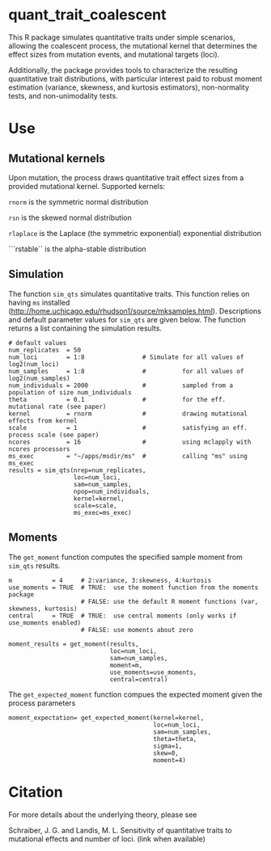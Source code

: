 # quant_trait_coalescent

This R package simulates quantitative traits under simple scenarios, allowing the coalescent process, the mutational kernel that determines the effect sizes from mutation events, and mutational targets (loci).

Additionally, the package provides tools to characterize the resulting quantitative trait distributions, with particular interest paid to robust moment estimation (variance, skewness, and kurtosis estimators), non-normality tests, and non-unimodality tests.

# Use

## Mutational kernels

Upon mutation, the process draws quantitative trait effect sizes from a provided mutational kernel. Supported kernels:

```rnorm``` is the symmetric normal distribution

```rsn``` is the skewed normal distribution

```rlaplace``` is the Laplace (the symmetric exponential) exponential distribution

```rstable`` is the alpha-stable distribution

## Simulation

The function ```sim_qts``` simulates quantitative traits. This function relies on having ```ms``` installed (http://home.uchicago.edu/rhudson1/source/mksamples.html). Descriptions and default parameter values for ```sim_qts``` are given below. The function returns a list containing the simulation results.

```
# default values
num_replicates  = 50
num_loci        = 1:8                # Simulate for all values of log2(num_loci)
num_samples     = 1:8                #          for all values of log2(num_samples)
num_individuals = 2000               #          sampled from a population of size num_individuals
theta           = 0.1                #          for the eff. mutational rate (see paper)
kernel          = rnorm              #          drawing mutational effects from kernel
scale           = 1                  #          satisfying an eff. process scale (see paper)
ncores          = 16                 #          using mclapply with ncores processors
ms_exec         = "~/apps/msdir/ms"  #          calling "ms" using ms_exec
results = sim_qts(nrep=num_replicates,
                  loc=num_loci,
                  sam=num_samples,
                  npop=num_individuals,
                  kernel=kernel,
                  scale=scale,
                  ms_exec=ms_exec)
```

## Moments

The ```get_moment``` function computes the specified sample moment from ```sim_qts``` results.

```
m           = 4     # 2:variance, 3:skewness, 4:kurtosis
use_moments = TRUE  # TRUE:  use the moment function from the moments package
                    # FALSE: use the default R moment functions (var, skewness, kurtosis)
central     = TRUE  # TRUE:  use central moments (only works if use_moments enabled)
                    # FALSE: use moments about zero 

moment_results = get_moment(results,
                            loc=num_loci,
                            sam=num_samples,
                            moment=m,
                            use_moments=use_moments,
                            central=central)
```

The ```get_expected_moment``` function compues the expected moment given the process parameters

```
moment_expectation= get_expected_moment(kernel=kernel,
                                        loc=num_loci,
                                        sam=num_samples,
                                        theta=theta,
                                        sigma=1,
                                        skew=0,
                                        moment=4)
```


# Citation

For more details about the underlying theory, please see

Schraiber, J. G. and Landis, M. L. Sensitivity of quantitative traits to mutational effects and number of loci.
(link when available)

